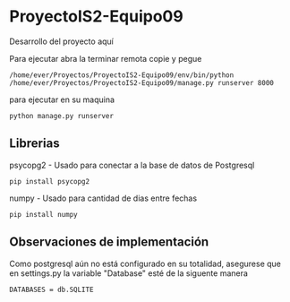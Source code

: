 # ProyectoIS2-Equipo09
Desarrollo del proyecto aquí

Para ejecutar abra la terminar remota copie y pegue
```
/home/ever/Proyectos/ProyectoIS2-Equipo09/env/bin/python /home/ever/Proyectos/ProyectoIS2-Equipo09/manage.py runserver 8000
```
para ejecutar en su maquina  
```
python manage.py runserver
```

## Librerias

psycopg2 - Usado para conectar a la base de datos de Postgresql
```
pip install psycopg2
```
numpy - Usado para cantidad de dias entre fechas
```
pip install numpy
```

## Observaciones de implementación

Como postgresql aún no está configurado en su totalidad, asegurese que en settings.py la variable "Database" esté de la siguente manera  
```
DATABASES = db.SQLITE
```
